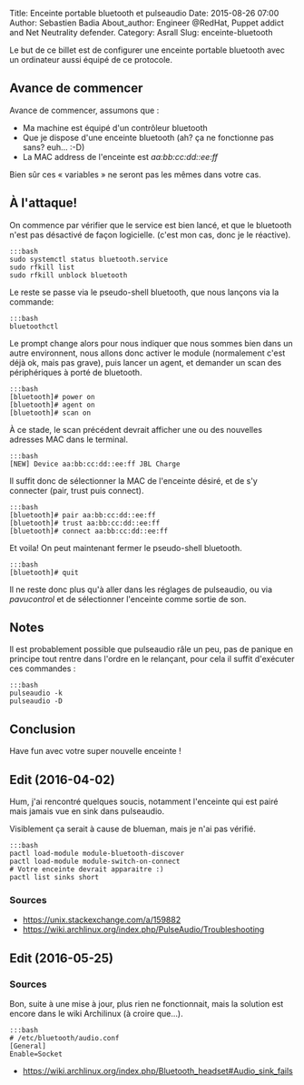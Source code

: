 Title: Enceinte portable bluetooth et pulseaudio
Date: 2015-08-26 07:00
Author: Sebastien Badia
About_author: Engineer @RedHat, Puppet addict and Net Neutrality defender.
Category: Asrall
Slug: enceinte-bluetooth

Le but de ce billet est de configurer une enceinte portable bluetooth avec un
ordinateur aussi équipé de ce protocole.

## Avance de commencer

Avance de commencer, assumons que :

* Ma machine est équipé d'un contrôleur bluetooth
* Que je dispose d'une enceinte bluetooth (ah? ça ne fonctionne pas sans? euh… :-D)
* La MAC address de l'enceinte est *aa:bb:cc:dd::ee:ff*

Bien sûr ces « variables » ne seront pas les mêmes dans votre cas.

## À l'attaque!

On commence par vérifier que le service est bien lancé, et que le bluetooth
n'est pas désactivé de façon logicielle. (c'est mon cas, donc je le réactive).

    :::bash
    sudo systemctl status bluetooth.service
    sudo rfkill list
    sudo rfkill unblock bluetooth

Le reste se passe via le pseudo-shell bluetooth, que nous lançons via la
commande:

    :::bash
    bluetoothctl

Le prompt change alors pour nous indiquer que nous sommes bien dans un autre
environnent, nous allons donc activer le module (normalement c'est déjà ok, mais
pas grave), puis lancer un agent, et demander un scan des périphériques à porté
de bluetooth.

    :::bash
    [bluetooth]# power on
    [bluetooth]# agent on
    [bluetooth]# scan on

À ce stade, le scan précédent devrait afficher une ou des nouvelles adresses
MAC dans le terminal.

    :::bash
    [NEW] Device aa:bb:cc:dd::ee:ff JBL Charge

Il suffit donc de sélectionner la MAC de l'enceinte désiré, et de s'y connecter
(pair, trust puis connect).

    :::bash
    [bluetooth]# pair aa:bb:cc:dd::ee:ff
    [bluetooth]# trust aa:bb:cc:dd::ee:ff
    [bluetooth]# connect aa:bb:cc:dd::ee:ff

Et voila! On peut maintenant fermer le pseudo-shell bluetooth.

    :::bash
    [bluetooth]# quit

Il ne reste donc plus qu'à aller dans les réglages de pulseaudio, ou via
*pavucontrol* et de sélectionner l'enceinte comme sortie de son.

## Notes

Il est probablement possible que pulseaudio râle un peu, pas de panique en
principe tout rentre dans l'ordre en le relançant, pour cela il suffit
d'exécuter ces commandes :

    :::bash
    pulseaudio -k
    pulseaudio -D

## Conclusion

Have fun avec votre super nouvelle enceinte !

## Edit (2016-04-02)

Hum, j'ai rencontré quelques soucis, notamment l'enceinte qui est pairé mais
jamais vue en sink dans pulseaudio.

Visiblement ça serait à cause de blueman, mais je n'ai pas vérifié.

    :::bash
    pactl load-module module-bluetooth-discover
    pactl load-module module-switch-on-connect
    # Votre enceinte devrait apparaitre :)
    pactl list sinks short

### Sources

* <https://unix.stackexchange.com/a/159882>
* <https://wiki.archlinux.org/index.php/PulseAudio/Troubleshooting>

## Edit (2016-05-25)

### Sources

Bon, suite à une mise à jour, plus rien ne fonctionnait, mais la solution est
encore dans le wiki Archilinux (à croire que…).

    :::bash
    # /etc/bluetooth/audio.conf
    [General]
    Enable=Socket

* <https://wiki.archlinux.org/index.php/Bluetooth_headset#Audio_sink_fails>

